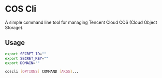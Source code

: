 # COS Cli
A simple command line tool for managing Tencent Cloud COS (Cloud Object Storage).

## Usage
```bash
export SECRET_ID=""
export SECRET_KEY=""
export DOMAIN=""

coscli [OPTIONS] COMMAND [ARGS]...
```
